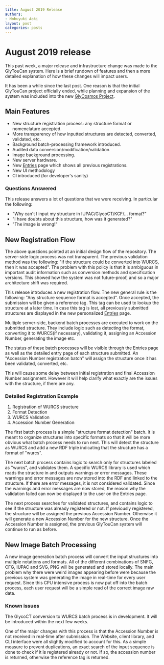```yaml
---
title: August 2019 Release
authors:
- Nobuyuki Aoki
layout: post
categories: posts
---
```


# August 2019 release

This past week, a major release and infrastructure change was made to the GlyTouCan system.  Here is a brief rundown of features and then a more detailed explanation of how these changes will impact users.

It has been a while since the last post.  One reason is that the initial GlyTouCan project officially ended, while planning and expansion of the system was included into the new <a href="https://glycosmos.org">GlyCosmos Project</a>.

## Main Features

* New structure registration process: any structure format or nomenclature accepted.
* More transparency of how inputted structures are detected, converted, validated, etc.
* Background batch-processing framework introduced.
* Audited data conversion/modification/validation.
* Image background processing.
* New server hardware.
* New [Entries](https://glytoucan.org/Users/structure) page which shows all previous registrations.
* New UI methodology
* CI introduced (for developer's sanity)

### Questions Answered

This release answers a lot of questions that we were receiving.  In particular the following:

* "Why can't I input my structure in IUPAC/GlycoCT/KCF/... format?"
* "I have doubts about this structure, how was it generated?"
* "The image is wrong!"

## New Registration Flow

The above questions pointed at an initial design flow of the repository.  The server-side logic process was not transparent.  The previous validation method was the following: "If the structure could be converted into WURCS, then it was accepted".  The problem with this policy is that it is ambiguous in important audit information such as conversion methods and specification versions.  This showed how the system was not future-proof, and so a major architecture shift was required.

This release introduces a new registration flow.  The new general rule is the following: "Any structure sequence format is accepted".  Once accepted, the submission will be given a reference tag.  This tag can be used to lookup the structure at a later time.  In case this tag is lost, all previously submitted structures are displayed in the new personalized [Entries](https://glytoucan.org/Users/structure) page.

Multiple server-side, backend batch processes are executed to work on the submitted structure.  They include logic such as detecting the format, converting it to WURCS(if necessary), validating it, assigning an Accession Number, generating the image etc.

The status of these batch processes will be visible through the Entries page as well as the detailed entry page of each structure submitted.  An "Accession Number registration batch" will assign the structure once it has been validated, converted, etc.

This will cause some delay between initial registration and final Accession Number assignment.  However it will help clarify what exactly are the issues with the structure, if there are any.

### Detailed Registration Example

1. Registration of WURCS structure
1. Format Detection
1. WURCS Validation
1. Accession Number Generation

The first batch process is a simple "structure format detection" batch.  It is meant to organize structures into specific formats so that it will be more obvious what batch process needs to run next.  This will detect the structure as WURCS and add a new RDF triple indicating that the structure has a format of "wurcs".

The next batch process contains logic to search only for structures labeled as "wurcs", and validates them.  A specific WURCS library is used which reads the structure in and outputs warnings or error messages.  These warnings and error messages are now stored into the RDF and linked to the structure.  If there are error messages, it is not considered validated.  Since the warnings and error messages are now stored, the reason why the validation failed can now be displayed to the user on the Entries page.

The next process searches for validated structures, and contains logic to see if the structure was already registered or not.  If previously registered, the structure will be assigned the previous Accession Number.  Otherwise it will generate a new Accession Number for the new structure.  Once the Accession Number is assigned, the previous GlyTouCan system will continue to run as before.

## New Image Batch Processing

A new image generation batch process will convert the input structures into multiple notations and formats.  All of the different combinations of SNFG, CFG, IUPAC and SVG, PNG will be generated and stored locally.  The main problem why there were weird images appearing before were because the previous system was generating the image in real-time for every user request.  Since this CPU intensive process is now put off into the batch process, each user request will be a simple read of the correct image raw data.

### Known issues

The GlycoCT conversion to WURCS batch process is in development.  It will be introduced within the next few weeks.

One of the major changes with this process is that the Accession Number is not received in real-time after submission.  The Website, client library, and CLI interface were all slightly modified to account for this.  As a simple measure to prevent duplications, an exact search of the input sequence is done to check if it is registered already or not.  If so, the accession number is returned, otherwise the reference tag is returned.
